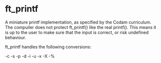 # ft_printf
A miniature printf implementation, as specified by the Codam curriculum. The compuiler does not protect ft_printf() like the real printf(). This means it is up to the user to make sure that the input is correct, or risk undefined behaviour.

ft_printf handles the following conversions:

-c
-s
-p
-d
-i
-u
-x
-X
-%
